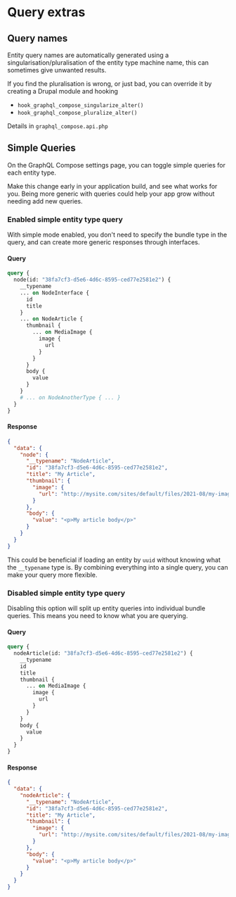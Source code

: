 # Query extras

## Query names

Entity query names are automatically generated using a singularisation/pluralisation of the entity type machine name, this can sometimes give unwanted results.

If you find the pluralisation is wrong, or just bad, you can override it by creating a Drupal module and hooking

- `hook_graphql_compose_singularize_alter()`
- `hook_graphql_compose_pluralize_alter()`

Details in `graphql_compose.api.php`

## Simple Queries

On the GraphQL Compose settings page, you can toggle simple queries for each entity type.

Make this change early in your application build, and see what works for you. Being more generic with queries could help your app grow without needing add new queries.

### Enabled simple entity type query

With simple mode enabled, you don't need to specify the bundle type in the query, and can create more generic responses through interfaces.

<!-- tabs:start -->

#### **Query**

```graphql
query {
  node(id: "38fa7cf3-d5e6-4d6c-8595-ced77e2581e2") {
    __typename
    ... on NodeInterface {
      id
      title
    }
    ... on NodeArticle {
      thumbnail {
        ... on MediaImage {
          image {
            url
          }
        }
      }
      body {
        value
      }
    }
    # ... on NodeAnotherType { ... }
  }
}
```

#### **Response**

```json
{
  "data": {
    "node": {
      "__typename": "NodeArticle",
      "id": "38fa7cf3-d5e6-4d6c-8595-ced77e2581e2",
      "title": "My Article",
      "thumbnail": {
        "image": {
          "url": "http://mysite.com/sites/default/files/2021-08/my-image.jpg"
        }
      },
      "body": {
        "value": "<p>My article body</p>"
      }
    }
  }
}
```

<!-- tabs:end -->

This could be beneficial if loading an entity by `uuid` without knowing what the `__typename` type is. By combining everything into a single query, you can make your query more flexible.

### Disabled simple entity type query

Disabling this option will split up entity queries into individual bundle queries. This means you need to know what you are querying.

<!-- tabs:start -->

#### **Query**

```graphql
query {
  nodeArticle(id: "38fa7cf3-d5e6-4d6c-8595-ced77e2581e2") {
    __typename
    id
    title
    thumbnail {
      ... on MediaImage {
        image {
          url
        }
      }
    }
    body {
      value
    }
  }
}
```

#### **Response**

```json
{
  "data": {
    "nodeArticle": {
      "__typename": "NodeArticle",
      "id": "38fa7cf3-d5e6-4d6c-8595-ced77e2581e2",
      "title": "My Article",
      "thumbnail": {
        "image": {
          "url": "http://mysite.com/sites/default/files/2021-08/my-image.jpg"
        }
      },
      "body": {
        "value": "<p>My article body</p>"
      }
    }
  }
}
```

<!-- tabs:end -->
